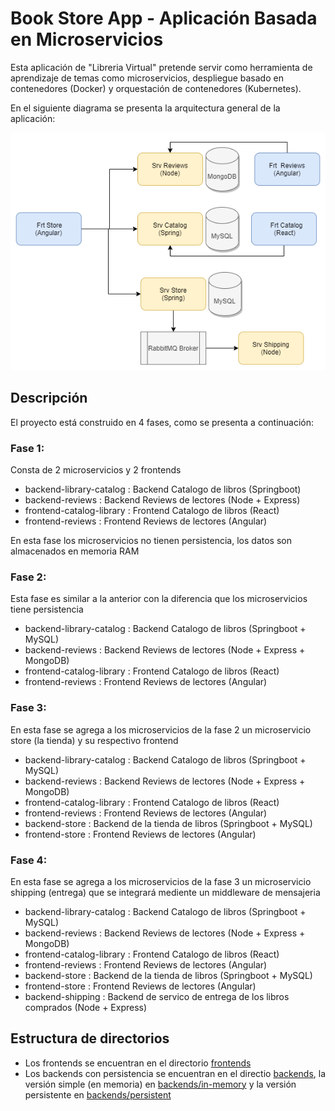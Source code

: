 # Book Store App - Aplicación Basada en Microservicios

Esta aplicación de "Libreria Virtual" pretende servir como herramienta de aprendizaje de temas como microservicios, despliegue basado en contenedores (Docker) y orquestación de contenedores (Kubernetes).

En el siguiente diagrama se presenta la arquitectura general de la aplicación:

![](Diagrama.png)

## Descripción

El proyecto está construido en 4 fases, como se presenta a continuación:

### Fase 1:
Consta de 2 microservicios y 2 frontends 

- backend-library-catalog : Backend Catalogo de libros (Springboot)
- backend-reviews : Backend Reviews de lectores (Node + Express)
- frontend-catalog-library : Frontend Catalogo de libros (React)
- frontend-reviews : Frontend Reviews de lectores (Angular)

En esta fase los microservicios no tienen persistencia, los datos son almacenados en memoria RAM

### Fase 2:
Esta fase es similar a la anterior con la diferencia que los microservicios tiene persistencia
- backend-library-catalog : Backend Catalogo de libros (Springboot + MySQL)
- backend-reviews : Backend Reviews de lectores (Node + Express + MongoDB)
- frontend-catalog-library : Frontend Catalogo de libros (React)
- frontend-reviews : Frontend Reviews de lectores (Angular)

### Fase 3:
En esta fase se agrega a los microservicios de la fase 2 un microservicio store (la tienda) y su respectivo frontend
- backend-library-catalog : Backend Catalogo de libros (Springboot + MySQL)
- backend-reviews : Backend Reviews de lectores (Node + Express + MongoDB)
- frontend-catalog-library : Frontend Catalogo de libros (React)
- frontend-reviews : Frontend Reviews de lectores (Angular)
- backend-store : Backend de la tienda de libros (Springboot + MySQL)
- frontend-store : Frontend Reviews de lectores (Angular)

### Fase 4:
En esta fase se agrega a los microservicios de la fase 3 un microservicio shipping (entrega) que se integrará mediente un middleware de mensajeria
- backend-library-catalog : Backend Catalogo de libros (Springboot + MySQL)
- backend-reviews : Backend Reviews de lectores (Node + Express + MongoDB)
- frontend-catalog-library : Frontend Catalogo de libros (React)
- frontend-reviews : Frontend Reviews de lectores (Angular)
- backend-store : Backend de la tienda de libros (Springboot + MySQL)
- frontend-store : Frontend Reviews de lectores (Angular)
- backend-shipping : Backend de servico de entrega de los libros comprados (Node + Express)

## Estructura de directorios

- Los frontends se encuentran en el directorio [frontends](frontends/)
- Los backends con persistencia se encuentran en el directio [backends](backends/), la versión simple (en memoria) en  [backends/in-memory](backends/in-memory) y la versión persistente en  [backends/persistent](backends/persistent)

